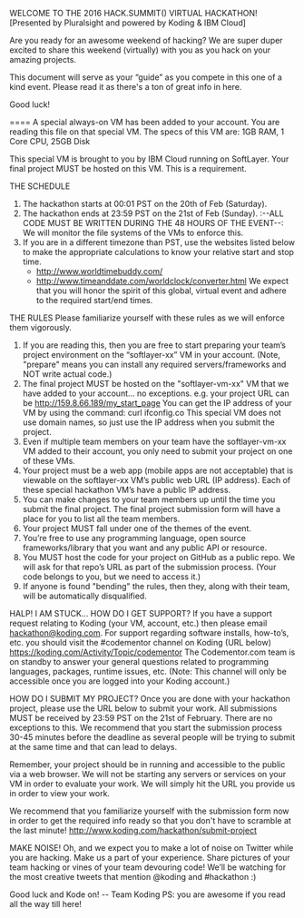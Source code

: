 WELCOME TO THE 2016 HACK.SUMMIT() VIRTUAL HACKATHON!
[Presented by Pluralsight and powered by Koding & IBM Cloud]

Are you ready for an awesome weekend of hacking? We are super duper
excited to share this weekend (virtually) with you as you hack on
your amazing projects.

This document will serve as your “guide” as you compete in this one 
of a kind event. Please read it as there's a ton of great info in here.

Good luck!

====
A special always-on VM has been added to your account. You are reading
this file on that special VM. The specs of this VM are: 
1GB RAM, 1 Core CPU, 25GB Disk

This special VM is brought to you by IBM Cloud running on SoftLayer.
Your final project MUST be hosted on this VM. This is a requirement.

THE SCHEDULE
1. The hackathon starts at 00:01 PST on the 20th of Feb (Saturday).
2. The hackathon ends at 23:59 PST on the 21st of Feb (Sunday).
   :--ALL CODE MUST BE WRITTEN DURING THE 48 HOURS OF THE EVENT--:
   We will monitor the file systems of the VMs to enforce this.
3. If you are in a different timezone than PST, use the websites
   listed below to make the appropriate calculations to know your
   relative start and stop time.
   - http://www.worldtimebuddy.com/
   - http://www.timeanddate.com/worldclock/converter.html
   We expect that you will honor the spirit of this global, virtual 
   event and adhere to the required start/end times.

THE RULES
Please familiarize yourself with these rules as we will enforce them 
vigorously.
1. If you are reading this, then you are free to start preparing your 
   team’s project environment on the “softlayer-xx” VM in your account.
   (Note, "prepare" means you can install any required servers/frameworks
   and NOT write actual code.)
2. The final project MUST be hosted on the "softlayer-vm-xx" VM that we
   have added to your account... no exceptions. e.g. your project URL can
   be http://159.8.66.189/my_start_page
   You can get the IP address of your VM by using the command:
   curl ifconfig.co
   This special VM does not use domain names, so just use the IP address
   when you submit the project.
3. Even if multiple team members on your team have the softlayer-vm-xx VM
   added to their account, you only need to submit your project on one 
   of these VMs.
4. Your project must be a web app (mobile apps are not acceptable) that is
   viewable on the softlayer-xx VM’s public web URL (IP address). Each of 
   these special hackathon VM’s have a public IP address.
5. You can make changes to your team members up until the time you submit 
   the final project. The final project submission form will have a place 
   for you to list all the team members.
6. Your project MUST fall under one of the themes of the event.
7. You’re free to use any programming language, open source frameworks/library
   that you want and any public API or resource.
8. You MUST host the code for your project on GitHub as a public repo. 
   We will ask for that repo’s URL as part of the submission process. 
   (Your code belongs to you, but we need to access it.)
9. If anyone is found "bending" the rules, then they, along with their team, 
   will be automatically disqualified.

HALP! I AM STUCK... HOW DO I GET SUPPORT?
If you have a support request relating to Koding (your VM, account, etc.) then
please email hackathon@koding.com. For support regarding software installs,
how-to’s, etc. you should visit the #codementor channel on Koding (URL below)
https://koding.com/Activity/Topic/codementor
The Codementor.com team is on standby to answer your general questions
related to programming languages, packages, runtime issues, etc.
(Note: This channel will only be accessible once you are logged into your
Koding account.)

HOW DO I SUBMIT MY PROJECT?
Once you are done with your hackathon project, please use the URL below to
submit your work. All submissions MUST be received by 23:59 PST on the 21st
of February. There are no exceptions to this. We recommend that you start 
the submission process 30-45 minutes before the deadline as several people
will be trying to submit at the same time and that can lead to delays.

Remember, your project should be in running  and accessible to the public
via a web browser. We will not be starting any servers or services on your
VM in order to evaluate your work. We will simply hit the URL you
provide us in order to view your work.

We recommend that you familiarize yourself with the submission form now 
in order to get the required info ready so that you don't have to scramble
at the last minute!
http://www.koding.com/hackathon/submit-project

MAKE NOISE!
Oh, and we expect you to make a lot of noise on Twitter while you are hacking.
Make us a part of your experience. Share pictures of your team hacking or vines
of your team devouring code! We’ll be watching for the most creative tweets
that mention @koding and #hackathon  :)

Good luck and Kode on!
-- Team Koding
PS: you are awesome if you read all the way till here!
